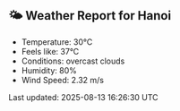 <!-- WEATHER-START -->
## 🌤 Weather Report for Hanoi

- Temperature: 30°C
- Feels like: 37°C
- Conditions: overcast clouds
- Humidity: 80%
- Wind Speed: 2.32 m/s

Last updated: 2025-08-13 16:26:30 UTC
<!-- WEATHER-END -->
